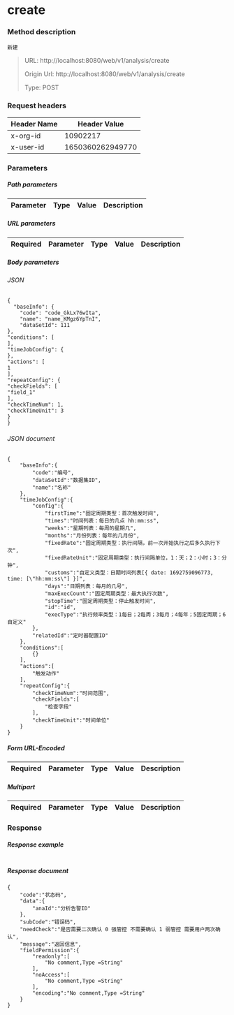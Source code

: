 # create

### Method description

```
新建
```

> URL: http://localhost:8080/web/v1/analysis/create
>
> Origin Url: http://localhost:8080/web/v1/analysis/create
>
> Type: POST


### Request headers

|Header Name| Header Value|
|---------|------|
|x-org-id|10902217|
|x-user-id|1650360262949770|

### Parameters

##### Path parameters

| Parameter | Type | Value | Description |
|---------|------|------|------------|


##### URL parameters

|Required| Parameter | Type | Value | Description |
|---------|---------|------|------|------------|


##### Body parameters

###### JSON

```
{
  "baseInfo": {
    "code": "code_GkLx76wIta",
    "name": "name_KMgz6YpTnI",
    "dataSetId": 111
},
"conditions": [
],
"timeJobConfig": {
},
"actions": [
1
],
"repeatConfig": {
"checkFields": [
"field_1"
],
"checkTimeNum": 1,
"checkTimeUnit": 3
}
}
```

###### JSON document

```
{
	"baseInfo":{
		"code":"编号",
		"dataSetId":"数据集ID",
		"name":"名称"
	},
	"timeJobConfig":{
		"config":{
			"firstTime":"固定周期类型：首次触发时间",
			"times":"时间列表：每日的几点 hh:mm:ss",
			"weeks":"星期列表：每周的星期几",
			"months":"月份列表：每年的几月份",
			"fixedRate":"固定周期类型：执行间隔，前一次开始执行之后多久执行下次",
			"fixedRateUnit":"固定周期类型：执行间隔单位，1：天；2：小时；3：分钟",
			"customs":"自定义类型：日期时间列表[{ date: 1692759096773, time: [\"hh:mm:ss\"] }]",
			"days":"日期列表：每月的几号",
			"maxExecCount":"固定周期类型：最大执行次数",
			"stopTime":"固定周期类型：停止触发时间",
			"id":"id",
			"execType":"执行频率类型：1每日；2每周；3每月；4每年；5固定周期；6自定义"
		},
		"relatedId":"定时器配置ID"
	},
	"conditions":[
		{}
	],
	"actions":[
		"触发动作"
	],
	"repeatConfig":{
		"checkTimeNum":"时间范围",
		"checkFields":[
			"检查字段"
		],
		"checkTimeUnit":"时间单位"
	}
}
```


##### Form URL-Encoded
|Required| Parameter | Type | Value | Description |
|---------|---------|------|------|------------|


##### Multipart
|Required | Parameter | Type | Value | Description |
|---------|---------|------|------|------------|


### Response

##### Response example

```

```

##### Response document
```
{
	"code":"状态码",
	"data":{
		"anaId":"分析告警ID"
	},
	"subCode":"错误码",
	"needCheck":"是否需要二次确认 0 强管控 不需要确认 1 弱管控 需要用户两次确认",
	"message":"返回信息",
	"fieldPermission":{
		"readonly":[
			"No comment,Type =String"
		],
		"noAccess":[
			"No comment,Type =String"
		],
		"encoding":"No comment,Type =String"
	}
}
```


